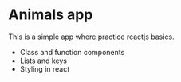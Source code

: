 # Animals app

This is a simple app where practice reactjs basics.

- Class and function components
- Lists and keys
- Styling in react
